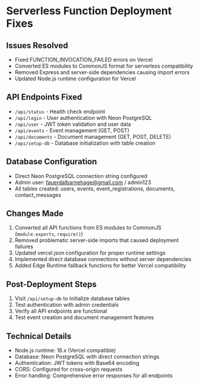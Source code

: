 # Serverless Function Deployment Fixes

## Issues Resolved
- Fixed FUNCTION_INVOCATION_FAILED errors on Vercel
- Converted ES modules to CommonJS format for serverless compatibility
- Removed Express and server-side dependencies causing import errors
- Updated Node.js runtime configuration for Vercel

## API Endpoints Fixed
- `/api/status` - Health check endpoint
- `/api/login` - User authentication with Neon PostgreSQL
- `/api/user` - JWT token validation and user data
- `/api/events` - Event management (GET, POST)
- `/api/documents` - Document management (GET, POST, DELETE)
- `/api/setup-db` - Database initialization with table creation

## Database Configuration
- Direct Neon PostgreSQL connection string configured
- Admin user: fauerdalbarnehage@gmail.com / admin123
- All tables created: users, events, event_registrations, documents, contact_messages

## Changes Made
1. Converted all API functions from ES modules to CommonJS (`module.exports`, `require()`)
2. Removed problematic server-side imports that caused deployment failures
3. Updated vercel.json configuration for proper runtime settings
4. Implemented direct database connections without server dependencies
5. Added Edge Runtime fallback functions for better Vercel compatibility

## Post-Deployment Steps
1. Visit `/api/setup-db` to initialize database tables
2. Test authentication with admin credentials
3. Verify all API endpoints are functional
4. Test event creation and document management features

## Technical Details
- Node.js runtime: 18.x (Vercel compatible)
- Database: Neon PostgreSQL with direct connection strings
- Authentication: JWT tokens with Base64 encoding
- CORS: Configured for cross-origin requests
- Error handling: Comprehensive error responses for all endpoints